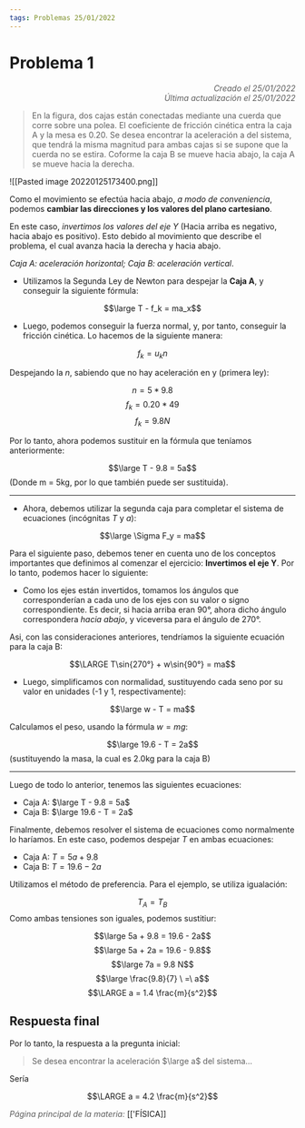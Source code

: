 ```yaml
---
tags: Problemas 25/01/2022
---
```


# Problema 1
<div style="text-align: right; opacity: 0.7; font-style: italic;">Creado el 25/01/2022</div>
<div style="text-align: right; opacity: 0.7; font-style: italic;">Última actualización el 25/01/2022</div>

>  En la figura, dos cajas están conectadas mediante una cuerda que corre sobre una polea. El coeficiente de fricción cinética entra la caja A y la mesa es 0.20. Se desea encontrar la aceleración a del sistema, que tendrá la misma magnitud para ambas cajas si se supone que la cuerda no se estira. Coforme la caja B se mueve hacia abajo, la caja A se mueve hacia la derecha.

![[Pasted image 20220125173400.png]]

Como el movimiento se efectúa hacia abajo, *a modo de conveniencia*, podemos **cambiar las direcciones y los valores del plano cartesiano**.

En este caso, *invertimos los valores del eje Y* (Hacia arriba es negativo, hacia abajo es positivo). Esto debido al movimiento que describe el problema, el cual avanza hacia la derecha y hacia abajo.

*Caja A: aceleración horizontal; Caja B: aceleración vertical*.

- Utilizamos la Segunda Ley de Newton para despejar la **Caja A**, y conseguir la siguiente fórmula:

$$\large T - f_k = ma_x$$

- Luego, podemos conseguir la fuerza normal, y, por tanto, conseguir la fricción cinética. Lo hacemos de la siguiente manera:

$$f_k = u_kn$$

Despejando la $n$, sabiendo que no hay aceleración en y (primera ley):

$$n = 5 * 9.8$$
$$f_k = 0.20 * 49$$
$$f_k = 9.8 N$$

Por lo tanto, ahora podemos sustituir en la fórmula que teníamos anteriormente:

$$\large T - 9.8 = 5a$$
(Donde m = 5kg, por lo que también puede ser sustituida).

---

- Ahora, debemos utilizar la segunda caja para completar el sistema de ecuaciones (incógnitas $T$ y $a$):

$$\large \Sigma F_y = ma$$

Para el siguiente paso, debemos tener en cuenta uno de los conceptos importantes que definimos al comenzar el ejercicio: **Invertimos el eje Y**. Por lo tanto, podemos hacer lo siguiente:
   - Como los ejes están invertidos, tomamos los ángulos que corresponderían a cada uno de los ejes con su valor o signo correspondiente. Es decir, si hacia arriba eran 90°, ahora dicho ángulo correspondera *hacia abajo*, y viceversa para el ángulo de 270°.

Asi, con las consideraciones anteriores, tendríamos la siguiente ecuación para la caja B:

$$\LARGE T\sin{270°} + w\sin{90°} = ma$$

- Luego, simplificamos con normalidad, sustituyendo cada seno por su valor en unidades (-1 y 1, respectivamente):

$$\large w - T = ma$$

Calculamos el peso, usando la fórmula $w = mg$:

$$\large 19.6 - T = 2a$$
(sustituyendo la masa, la cual es 2.0kg para la caja B)

---

Luego de todo lo anterior, tenemos las siguientes ecuaciones:

- Caja A: $\large T - 9.8 = 5a$
- Caja B: $\large 19.6 - T = 2a$

Finalmente, debemos resolver el sistema de ecuaciones como normalmente lo haríamos. En este caso, podemos despejar $T$ en ambas ecuaciones:

- Caja A: $T = 5a + 9.8$
- Caja B: $T = 19.6 - 2a$

Utilizamos el método de preferencia. Para el ejemplo, se utiliza igualación:

$$T_A = T_B$$
Como ambas tensiones son iguales, podemos sustitiur:

$$\large 5a + 9.8 = 19.6 - 2a$$
$$\large 5a + 2a = 19.6 - 9.8$$
$$\large 7a = 9.8 N$$
$$\large \frac{9.8}{7} \ =\ a$$
$$\LARGE a = 1.4 \frac{m}{s^2}$$

## Respuesta final

Por lo tanto, la respuesta a la pregunta inicial:

> Se desea encontrar la aceleración $\large a$ del sistema...

Sería 

$$\LARGE a = 4.2 \frac{m}{s^2}$$

<span style="opacity: 0.7; font-style: italic;">Página principal de la materia:</span> [['FÍSICA]]